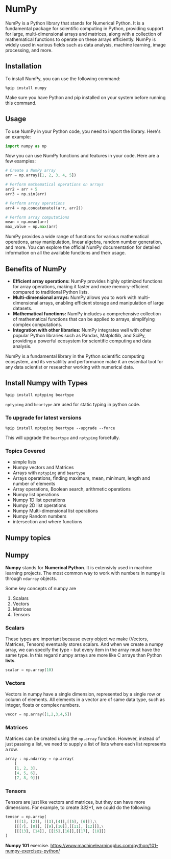 # NumPy

NumPy is a Python library that stands for Numerical Python. It is a fundamental package for scientific computing in Python, providing support for large, multi-dimensional arrays and matrices, along with a collection of mathematical functions to operate on these arrays efficiently. NumPy is widely used in various fields such as data analysis, machine learning, image processing, and more.

## Installation

To install NumPy, you can use the following command:

```pip
%pip install numpy
```

Make sure you have Python and pip installed on your system before running this command.

## Usage

To use NumPy in your Python code, you need to import the library. Here's an example:

```python
import numpy as np
```

Now you can use NumPy functions and features in your code. Here are a few examples:

```python
# Create a NumPy array
arr = np.array([1, 2, 3, 4, 5])

# Perform mathematical operations on arrays
arr2 = arr + 5
arr3 = np.sin(arr)

# Perform array operations
arr4 = np.concatenate((arr, arr2))

# Perform array computations
mean = np.mean(arr)
max_value = np.max(arr)
```

NumPy provides a wide range of functions for various mathematical operations, array manipulation, linear algebra, random number generation, and more. You can explore the official NumPy documentation for detailed information on all the available functions and their usage.

## Benefits of NumPy

- **Efficient array operations:** NumPy provides highly optimized functions for array operations, making it faster and more memory-efficient compared to traditional Python lists.
- **Multi-dimensional arrays:** NumPy allows you to work with multi-dimensional arrays, enabling efficient storage and manipulation of large datasets.
- **Mathematical functions:** NumPy includes a comprehensive collection of mathematical functions that can be applied to arrays, simplifying complex computations.
- **Integration with other libraries:** NumPy integrates well with other popular Python libraries such as Pandas, Matplotlib, and SciPy, providing a powerful ecosystem for scientific computing and data analysis.

NumPy is a fundamental library in the Python scientific computing ecosystem, and its versatility and performance make it an essential tool for any data scientist or researcher working with numerical data.

## Install Numpy with Types

```pip
%pip install nptyping beartype
```

`nptyping` and `beartype` are used for static typing in python code.

### To upgrade for latest versions

```pip
%pip install nptyping beartype --upgrade --force
```

This will upgrade the `beartype` and `nptyping` forcefully.

### Topics Covered

- simple lists
- Numpy vectors and Matrices
- Arrays with `nptyping` and `beartype`
- Arrays operations, finding maximum, mean, minimum, length and number of elements
- Array operations, Boolean search, arithmetic operations
- Numpy list operations
- Numpy 1D list operations
- Numpy 2D list operations
- Numpy Multi-dimensional list operations
- Numpy Random numbers
- intersection and where functions

## Numpy topics

## Numpy

**Numpy** stands for **Numerical Python**. It is extensivly used in machine learning projects. The most common way to work with numbers in numpy is through `ndarray` objects.

Some key concepts of numpy are

1. Scalars
2. Vectors
3. Matrices
4. Tensors

### Scalars

These types are important because every object we make (Vectors, Matrices, Tensors) eventually stores scalars. And when we create a numpy array, we can specify the type - but every item in the array must have the same type. In this regard numpy arrays are more like C arrays than Python **lists**.

```py
scalar = np.array(10)
```

### Vectors

Vectors in numpy have a single dimension, represented by a single row or column of elements. All elements in a vector are of same data type, such as integer, floats or complex numbers.

```py
vecor = np.array([1,2,3,4,5])
```

### Matrices

Matrices can be created using the `np.array` function. However, instead of just passing a list, we need to supply a list of lists where each list represents a row.

```py
array : np.ndarray = np.array(
    [
    [1, 2, 3],
    [4, 5, 6],
    [7, 8, 9]])
```

### Tensors

Tensors are just like vectors and matrices, but they can have more dimensions. For example, to create 3*3*2*1, we could do the following:

```py
tensor = np.array(
    [[[1], [2]], [[3],[4]],[[5], [6]]],\
    [[[7], [8]], [[9],[10]],[[11], [12]]],\
    [[[13], [14]], [[15],[16]],[[17], [18]]]
)
```

**Numpy 101** exercise. <https://www.machinelearningplus.com/python/101-numpy-exercises-python/>
